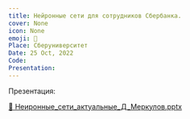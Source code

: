 ```yaml
---
title: Нейронные сети для сотрудников Сбербанка.
cover: None
icon: None
emoji: 🧠
Place: Сберуниверситет
Date: 25 Oct, 2022
Code: 
Presentation: 
---
```


Презентация:

[📎 Неиронные_сети_актуальные_Д_Меркулов.pptx](https://merkulov.top/Teaching/Talks/Нейронные_сети_для_сотрудников_Сбербанка./Неиронные_сети_актуальные_Д_Меркулов.pptx)
